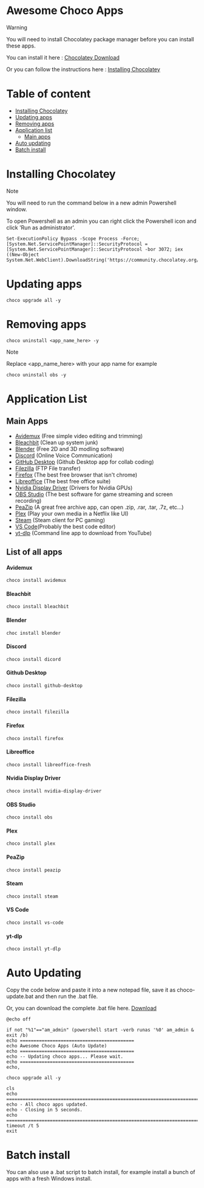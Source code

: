 # Awesome Choco Apps

> [!WARNING]
> You will need to install Chocolatey package manager before you can install these apps.
>
> You can install it here : [Chocolatey Download](https://chocolatey.org/install)
>
> Or you can follow the instructions here : [Installing Chocolatey](#installing-chocolatey)

# Table of content
- [Installing Chocolatey](#installing-chocolatey)
- [Updating apps](#updating-apps)
- [Removing apps](#removing-apps)
- [Application list](#application-list)
  - [Main apps](#main-apps)
- [Auto updating](#auto-updating)
- [Batch install](#batch-install)

# Installing Chocolatey 

> [!NOTE]
> You will need to run the command below in a new admin Powershell window.
>
> To open Powershell as an admin you can right click the Powershell icon and click 'Run as administrator'.

```
Set-ExecutionPolicy Bypass -Scope Process -Force; [System.Net.ServicePointManager]::SecurityProtocol = [System.Net.ServicePointManager]::SecurityProtocol -bor 3072; iex ((New-Object System.Net.WebClient).DownloadString('https://community.chocolatey.org/install.ps1'))
```
# Updating apps
```
choco upgrade all -y
```
# Removing apps
```
choco uninstall <app_name_here> -y
```
> [!NOTE]
> Replace <app_name_here> with your app name for example
> ```
> choco uninstall obs -y
> ```
# Application List
## Main Apps
- [Avidemux](#Avidemux) (Free simple video editing and trimming)
- [Bleachbit](#bleachbit) (Clean up system junk)
- [Blender](#blender) (Free 2D and 3D modling software)
- [Discord](#discord) (Online Voice Communication)
- [GitHub Desktop](#github-desktop) (Github Desktop app for collab coding)
- [Filezilla](#filezilla) (FTP File transfer)
- [Firefox](#firefox) (The best free browser that isn't chrome)
- [Libreoffice](#libreoffice) (The best free office suite)
- [Nvidia Display Driver](#nvidia-display-driver) (Drivers for Nvidia GPUs)
- [OBS Studio](#obs-studio) (The best software for game streaming and screen recording)
- [PeaZip](#peazip) (A great free archive app, can open .zip, .rar, .tar, .7z, etc...)
- [Plex](#plex) (Play your own media in a Netflix like UI)
- [Steam](#steam) (Steam client for PC gaming)
- [VS Code](#vs-code)(Probably the best code editor)
- [yt-dlp](#yt-dlp) (Command line app to download from YouTube) 


## List of all apps
#### Avidemux
```
choco install avidemux
```
#### Bleachbit
```
choco install bleachbit
```
#### Blender
```
choc install blender
```
#### Discord
```
choco install dicord
```
#### Github Desktop
```
choco install github-desktop
```
#### Filezilla
```
choco install filezilla
```
#### Firefox
```
choco install firefox
```
#### Libreoffice
```
choco install libreoffice-fresh
```
#### Nvidia Display Driver 
```
choco install nvidia-display-driver
```
#### OBS Studio
```
choco install obs
```
#### Plex
```
choco install plex
```
#### PeaZip
```
choco install peazip
```
#### Steam
```
choco install steam
```
#### VS Code
```
choco install vs-code
```
#### yt-dlp
```
choco install yt-dlp
```
# Auto Updating
Copy the code below and paste it into a new notepad file, save it as choco-update.bat and then run the .bat file. 

Or, you can download the complete .bat file here. [Download](https://github.com/MiTechMess/Awesome-Choco-Apps/blob/main/scripts/choco-auto-update.bat)
```
@echo off

if not "%1"=="am_admin" (powershell start -verb runas '%0' am_admin & exit /b)
echo ==========================================
echo Awesome Choco Apps (Auto Update)
echo ==========================================
echo -- Updating choco apps... Please wait. 
echo ==========================================
echo,

choco upgrade all -y

cls
echo ====================================================================================
echo - All choco apps updated. 
echo - Closing in 5 seconds.
echo ====================================================================================
timeout /t 5 
exit
```
# Batch install
You can also use a .bat script to batch install, for example install a bunch of apps with a fresh Windows install.